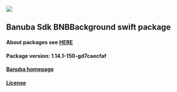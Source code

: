 [![](https://www.banuba.com/hubfs/Banuba_November2018/Images/Banuba%20SDK.png)](https://docs.banuba.com/face-ar-sdk-v1/ios/ios_overview)

## Banuba Sdk BNBBackground swift package

#### About packages see [HERE](https://docs.banuba.com/face-ar-sdk-v1/ios/ios_packages)

#### Package version: **1.14.1-150-gd7caecfaf**

#### **[Banuba homepage](https://banuba.com)**

#### **[License](https://www.banuba.com/terms)**
